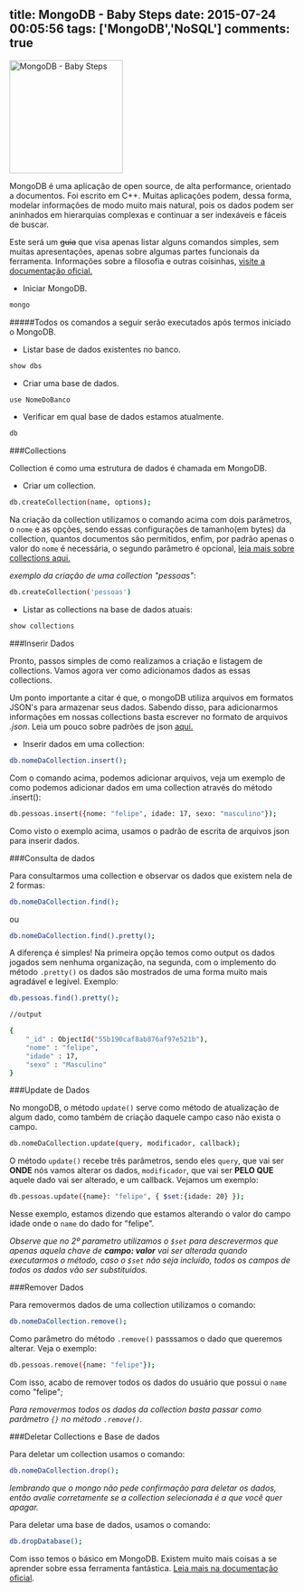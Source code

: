 title: MongoDB - Baby Steps
date: 2015-07-24 00:05:56
tags: ['MongoDB','NoSQL']
comments: true
---
<img src="/images/posts/mongodb.jpg" style=" height:200px ;" alt="MongoDB - Baby Steps" title="MongoDB - Baby Steps">

MongoDB é uma aplicação de open source, de alta performance, orientado a documentos. Foi escrito em C++. Muitas aplicações podem, dessa forma, modelar informações de modo muito mais natural, pois os dados podem ser aninhados em hierarquias complexas e continuar a ser indexáveis e fáceis de buscar.

<!--more-->
Este será um ~~guia~~ que visa apenas listar alguns comandos simples, sem muitas apresentações, apenas sobre algumas partes funcionais da ferramenta. Informações sobre a filosofia e outras coisinhas, [visite a documentação oficial.](http://docs.mongodb.org/)

* Iniciar MongoDB.

```bash 	 
mongo
```
#####Todos os comandos a seguir serão executados após termos iniciado o MongoDB.


* Listar base de dados existentes no banco.

```bash 	 
show dbs 
```

* Criar uma base de dados.

```bash 	 
use NomeDoBanco 
```

* Verificar em qual base de dados estamos atualmente.

```bash 	 
db
```

###Collections

Collection é como uma estrutura de dados é chamada em MongoDB.

* Criar um collection.

```bash 	 
db.createCollection(name, options);
```

Na criação da collection utilizamos o comando acima com dois parâmetros, o `nome` e as opções, sendo essas configurações de tamanho(em bytes) da collection, quantos documentos são permitidos, enfim, por padrão apenas o valor do `nome` é necessária, o segundo parâmetro é opcional, [leia mais sobre collections aqui.](http://docs.mongodb.org/manual/reference/method/db.createCollection/)

*exemplo da criação de uma collection "pessoas"*: 

```bash 
db.createCollection('pessoas')
```

* Listar as collections na base de dados atuais:

```bash 
show collections
```

###Inserir Dados

Pronto, passos simples de como realizamos a criação e listagem de collections. Vamos agora ver como adicionamos dados as essas collections. 

Um ponto importante a citar é que, o mongoDB utiliza arquivos em formatos JSON's para armazenar seus dados. Sabendo disso, para adicionarmos informações em nossas collections basta escrever no formato de arquivos *.json*. Leia um pouco sobre padrões de json [aqui.](http://jsonapi.org/)

* Inserir dados em uma collection: 

```bash
db.nomeDaCollection.insert();
```

Com o comando acima, podemos adicionar arquivos, veja um exemplo de como podemos adicionar dados em uma collection através do método .insert(): 

```bash
db.pessoas.insert({nome: "felipe", idade: 17, sexo: "masculino"});
```

Como visto o exemplo acima, usamos o padrão de escrita de arquivos json para inserir dados.

###Consulta de dados

Para consultarmos uma collection e observar os dados que existem nela de 2 formas: 

```bash 
db.nomeDaCollection.find();
```
ou 

```bash 
db.nomeDaCollection.find().pretty();
```

A diferença é simples! Na primeira opção temos como output os dados jogados sem nenhuma organização, na segunda, com o implemento do método `.pretty()` os dados são mostrados de uma forma muito mais agradável e legível. Exemplo: 

```bash
db.pessoas.find().pretty();

//output 

{
	"_id" : ObjectId("55b190caf8ab876af97e521b"),
	"nome" : "felipe",
	"idade" : 17,
	"sexo" : "Masculino"
}

```
###Update de Dados

No mongoDB, o método `update()` serve como método de atualização de algum dado, como também de criação daquele campo caso não exista o campo.

```bash
db.nomeDaCollection.update(query, modificador, callback);
```

O método `update()` recebe três parâmetros, sendo eles `query`, que vai ser **ONDE** nós vamos alterar os dados, `modificador`, que vai ser **PELO QUE** aquele dado vai ser alterado, e um callback. Vejamos um exemplo:

```bash 
db.pessoas.update({name}: "felipe", { $set:{idade: 20} });
```

Nesse exemplo, estamos dizendo que estamos alterando o valor do campo idade onde o `name` do dado for "felipe".

*Observe que no 2º parametro utilizamos o `$set` para descrevermos que apenas aquela chave de **campo: valor** vai ser alterada quando executarmos o método, caso o `$set` não seja incluído, todos os campos de todos os dados vão ser substituidos.*

###Remover Dados

Para removermos dados de uma collection utilizamos o comando:

```bash 
db.nomeDaCollection.remove();
```

Como parâmetro do método `.remove()` passsamos o dado que queremos alterar. Veja o exemplo: 

```bash
db.pessoas.remove({name: "felipe"});
```

Com isso, acabo de remover todos os dados do usuário que possui o `name` como "felipe";

*Para removermos todos os dados da collection basta passar como parâmetro `{}` no método `.remove()`.*

###Deletar Collections e Base de dados

Para deletar um collection usamos o comando: 

```bash
db.nomeDaCollection.drop();
```

*lembrando que o mongo não pede confirmação para deletar os dados, então avalie corretamente se a collection selecionada é a que você quer apagar.*

Para deletar uma base de dados, usamos o comando: 

```bash 
db.dropDatabase();
```

Com isso temos o básico em MongoDB. Existem muito mais coisas a se aprender sobre essa ferramenta fantástica. [Leia mais na documentação oficial](http://docs.mongodb.org/).









